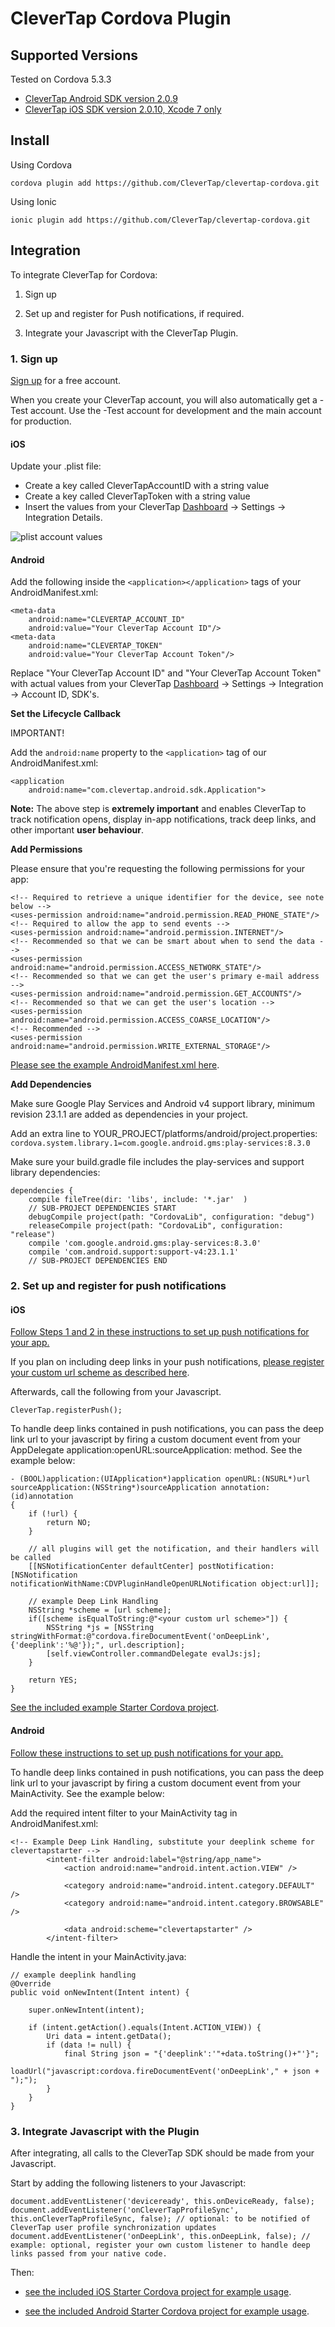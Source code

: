 CleverTap Cordova Plugin
========

## Supported Versions

Tested on Cordova 5.3.3

- [CleverTap Android SDK version 2.0.9](https://github.com/CleverTap/clevertap-android-sdk/releases/tag/2.0.9)
- [CleverTap iOS SDK version 2.0.10, Xcode 7 only](https://github.com/CleverTap/clevertap-ios-sdk/releases/tag/2.0.10)

## Install

Using Cordova  
```
cordova plugin add https://github.com/CleverTap/clevertap-cordova.git
```

Using Ionic  
```
ionic plugin add https://github.com/CleverTap/clevertap-cordova.git
```

## Integration

To integrate CleverTap for Cordova:

1. Sign up 

2. Set up and register for Push notifications, if required.

3. Integrate your Javascript with the CleverTap Plugin.

### 1. Sign up

[Sign up](http://www.clevertap.com/sign-up/) for a free account.  

When you create your CleverTap account, you will also automatically get a -Test account.  Use the -Test account for development and the main account for production.

#### iOS

Update your .plist file:

* Create a key called CleverTapAccountID with a string value
* Create a key called CleverTapToken with a string value
* Insert the values from your CleverTap [Dashboard](https://dashboard.clevertap.com) -> Settings -> Integration Details.


![plist account values](http://staging.support.wizrocket.com.s3-website-eu-west-1.amazonaws.com/images/integration/plist-account.png)

#### Android

Add the following inside the `<application></application>` tags of your AndroidManifest.xml:  

    <meta-data  
        android:name="CLEVERTAP_ACCOUNT_ID"  
        android:value="Your CleverTap Account ID"/>  
    <meta-data  
        android:name="CLEVERTAP_TOKEN"  
        android:value="Your CleverTap Account Token"/>

Replace "Your CleverTap Account ID" and "Your CleverTap Account Token" with actual values from your CleverTap [Dashboard](https://dashboard.clevertap.com) -> Settings -> Integration -> Account ID, SDK's.

**Set the Lifecycle Callback** 

IMPORTANT!

Add the `android:name` property to the `<application>` tag of our AndroidManifest.xml:

    <application
        android:name="com.clevertap.android.sdk.Application">

**Note:** The above step is **extremely important** and enables CleverTap to track notification opens, display in-app notifications, track deep links, and other important **user behaviour**.

**Add Permissions**

Please ensure that you're requesting the following permissions for your app:

    <!-- Required to retrieve a unique identifier for the device, see note below -->
    <uses-permission android:name="android.permission.READ_PHONE_STATE"/>
    <!-- Required to allow the app to send events -->
    <uses-permission android:name="android.permission.INTERNET"/>
    <!-- Recommended so that we can be smart about when to send the data -->
    <uses-permission android:name="android.permission.ACCESS_NETWORK_STATE"/>
    <!-- Recommended so that we can get the user's primary e-mail address -->
    <uses-permission android:name="android.permission.GET_ACCOUNTS"/>
    <!-- Recommended so that we can get the user's location -->
    <uses-permission android:name="android.permission.ACCESS_COARSE_LOCATION"/>
    <!-- Recommended -->
    <uses-permission android:name="android.permission.WRITE_EXTERNAL_STORAGE"/>

[Please see the example AndroidManifest.xml here](https://github.com/CleverTap/clevertap-cordova/blob/master/Starter/platforms/android/AndroidManifest.xml).

**Add Dependencies**

Make sure Google Play Services and Android v4 support library, minimum revision 23.1.1 are added as dependencies in your project.   

Add an extra line to YOUR_PROJECT/platforms/android/project.properties: `cordova.system.library.1=com.google.android.gms:play-services:8.3.0`  
 
Make sure your build.gradle file includes the play-services and support library dependencies:

    dependencies {
        compile fileTree(dir: 'libs', include: '*.jar'  )
        // SUB-PROJECT DEPENDENCIES START  
        debugCompile project(path: "CordovaLib", configuration: "debug")  
        releaseCompile project(path: "CordovaLib", configuration: "release")  
        compile 'com.google.android.gms:play-services:8.3.0'
        compile 'com.android.support:support-v4:23.1.1'
        // SUB-PROJECT DEPENDENCIES END   


### 2. Set up and register for push notifications

#### iOS

[Follow Steps 1 and 2 in these instructions to set up push notifications for your app.](https://support.clevertap.com/messaging/push-notifications/#ios)

If you plan on including deep links in your push notifications, [please register your custom url scheme as described here](https://support.clevertap.com/messaging/deep-linking/#step-1-register-your-custom-scheme).  

Afterwards, call the following from your Javascript.

    CleverTap.registerPush();


To handle deep links contained in push notifications, you can pass the deep link url to your javascript by firing a custom document event from your AppDelegate application:openURL:sourceApplication: method.  See the example below:   
     
    - (BOOL)application:(UIApplication*)application openURL:(NSURL*)url sourceApplication:(NSString*)sourceApplication annotation:(id)annotation
    {
        if (!url) {
            return NO;
        }

        // all plugins will get the notification, and their handlers will be called
        [[NSNotificationCenter defaultCenter] postNotification:[NSNotification notificationWithName:CDVPluginHandleOpenURLNotification object:url]];
        
        // example Deep Link Handling
        NSString *scheme = [url scheme];
        if([scheme isEqualToString:@"<your custom url scheme>"]) {
            NSString *js = [NSString stringWithFormat:@"cordova.fireDocumentEvent('onDeepLink', {'deeplink':'%@'});", url.description];
            [self.viewController.commandDelegate evalJs:js];
        }

        return YES;
    }

[See the included example Starter Cordova project](https://github.com/CleverTap/clevertap-cordova/blob/master/Starter/platforms/ios/CleverTapStarter/Classes/AppDelegate.m).


#### Android

[Follow these instructions to set up push notifications for your app.](https://support.clevertap.com/messaging/push-notifications/#android)

To handle deep links contained in push notifications, you can pass the deep link url to your javascript by firing a custom document event from your MainActivity.  See the example below:   

Add the required intent filter to your MainActivity tag in AndroidManifest.xml:

    <!-- Example Deep Link Handling, substitute your deeplink scheme for clevertapstarter -->
            <intent-filter android:label="@string/app_name">
                <action android:name="android.intent.action.VIEW" />

                <category android:name="android.intent.category.DEFAULT" />
                <category android:name="android.intent.category.BROWSABLE" />

                <data android:scheme="clevertapstarter" />
            </intent-filter>

Handle the intent in your MainActivity.java:  

    // example deeplink handling
    @Override
    public void onNewIntent(Intent intent) {

        super.onNewIntent(intent);

        if (intent.getAction().equals(Intent.ACTION_VIEW)) {
            Uri data = intent.getData();
            if (data != null) {
                final String json = "{'deeplink':'"+data.toString()+"'}";
                loadUrl("javascript:cordova.fireDocumentEvent('onDeepLink'," + json + ");");
            }
        }
    }
     
### 3. Integrate Javascript with the Plugin

After integrating, all calls to the CleverTap SDK should be made from your Javascript.

Start by adding the following listeners to your Javascript:

    document.addEventListener('deviceready', this.onDeviceReady, false);
    document.addEventListener('onCleverTapProfileSync', this.onCleverTapProfileSync, false); // optional: to be notified of CleverTap user profile synchronization updates 
    document.addEventListener('onDeepLink', this.onDeepLink, false); // example: optional, register your own custom listener to handle deep links passed from your native code.

Then:  

- [see the included iOS Starter Cordova project for example usage](https://github.com/CleverTap/clevertap-cordova/blob/master/Starter/platforms/ios/www/js/index.js).   

- [see the included Android Starter Cordova project for example usage](https://github.com/CleverTap/clevertap-cordova/blob/master/Starter/platforms/android/assets/www/js/index.js).  


